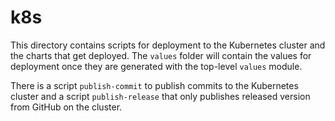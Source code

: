 # k8s

This directory contains scripts for deployment to the Kubernetes cluster and the charts that get deployed.
The `values` folder will contain the values for deployment once they are generated with the top-level `values` module.

There is a script `publish-commit` to publish commits to the Kubernetes cluster and a script `publish-release` that only publishes released version from GitHub on the cluster.